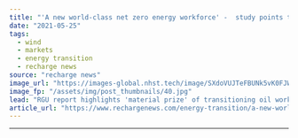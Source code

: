 ```yaml
---
title: "'A new world-class net zero energy workforce' -  study points to 200,000 North Sea jobs by 2030"
date: "2021-05-25"
tags: 
  - wind
  - markets
  - energy transition
  - recharge news
source: "recharge news"
image_url: "https://images-global.nhst.tech/image/SXdoVUJTeFBUNk5vK0FJWkd2VmhIbTYwZ0FmUVZCbGxBWGVvajFweHVMTT0=/nhst/binary/1ed0bf12b7a439aafda33bcee3c422df"
image_fp: "/assets/img/post_thumbnails/40.jpg"
lead: "RGU report highlights 'material prize' of transitioning oil workers to clean-energy roles but warns of 'accelerated decline' in employment without joined-up action"
article_url: "https://www.rechargenews.com/energy-transition/a-new-world-class-net-zero-energy-workforce-study-points-to-200-000-north-sea-jobs-by-2030/2-1-1015320"
---
```


---
